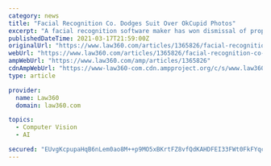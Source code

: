 ```yaml
---
category: news
title: "Facial Recognition Co. Dodges Suit Over OkCupid Photos"
excerpt: "A facial recognition software maker has won dismissal of proposed class claims accusing it of harvesting facial data from OkCupid dating profile photos without obtaining consent from users or making certain disclosures required under Illinois' landmark biometric privacy law."
publishedDateTime: 2021-03-17T21:59:00Z
originalUrl: "https://www.law360.com/articles/1365826/facial-recognition-co-dodges-suit-over-okcupid-photos"
webUrl: "https://www.law360.com/articles/1365826/facial-recognition-co-dodges-suit-over-okcupid-photos"
ampWebUrl: "https://www.law360.com/amp/articles/1365826"
cdnAmpWebUrl: "https://www-law360-com.cdn.ampproject.org/c/s/www.law360.com/amp/articles/1365826"
type: article

provider:
  name: Law360
  domain: law360.com

topics:
  - Computer Vision
  - AI

secured: "EUvgKcpupaHqB6nLem0ao8M++p9MO5xBKrtFZ8vfQdKAHDFEI33FWt0FkFYqcLrdULjMrrRG2PpWC/wXylkv07jtIDKyj2WwcqnRBIPjYGuqKiHRudciBMBt3mFoZYqaLgYH9Oed3m0h3GC8TTgEGhj8y8ixVJnznfy3azctw8xRS/R3T0KNqMqBd9WjmwlekDX0J6sgHNYPzPmSSJZ/LcHgvUn60a3muSNwYfbwROfdsPiLkfaTJng5fEhuz30846uE8nfuIsqkwiOvOprySQibjFltbGqN2B8M9WR2Ims4Sj8H6s0gPCAN6gxaTl8HwBTqIALxCHmm+Y/L0AOxusnUyv8msxcdWdpN2IHQo3Y=;xFtWO4mnTw6dgx1DfvSFxQ=="
---
```


